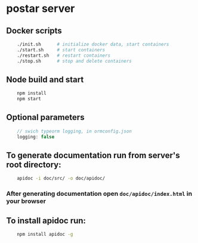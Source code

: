 # postar server

## Docker scripts

``` bash
    ./init.sh      # initialize docker data, start containers
    ./start.sh     # start containers
    ./restart.sh   # restart containers
    ./stop.sh      # stop and delete containers
```

## Node build and start

```bash
    npm install
    npm start
```

## Optional parameters

```javascript
    // swich typeorm logging, in ormconfig.json
    logging: false
```
## To generate documentation run from server's root directory:

```bash
    apidoc -i doc/src/ -o doc/apidoc/
```

### After generating documentation open ``doc/apidoc/index.html`` in your browser

## To install apidoc run:

```bash
    npm install apidoc -g
```
